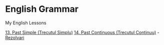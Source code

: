 # English Grammar

My English Lessons

[13. Past Simple (Trecutul Simplu)](../master/13.Past_Simple_Trecutul_Simplu.md)
[14. Past Continuous (Trecutul Continuu)](../master/14.Past_Continuous_Trecutul_Continuu.md) - [Rezolvari](../master/14.Past_Continuous_Trecutul_Continuu_Solution.md) 
